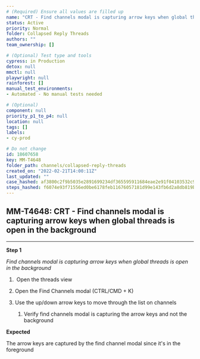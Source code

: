 ```yaml
---
# (Required) Ensure all values are filled up
name: "CRT - Find channels modal is capturing arrow keys when global threads is open in the background"
status: Active
priority: Normal
folder: Collapsed Reply Threads
authors: ""
team_ownership: []

# (Optional) Test type and tools
cypress: in Production
detox: null
mmctl: null
playwright: null
rainforest: []
manual_test_environments: 
- Automated - No manual tests needed

# (Optional)
component: null
priority_p1_to_p4: null
location: null
tags: []
labels: 
- cy-prod

# Do not change
id: 18607658
key: MM-T4648
folder_path: channels/collapsed-reply-threads
created_on: "2022-02-21T14:00:11Z"
last_updated: ""
case_hashed: af3800c2f9b5035e2891699234df365595911684eae2e91f04103532c9519fb2ef4d089871207b55c93c387d705984cc
steps_hashed: f6074e93f71556ed0be6178feb11676057181d99e143fb6d2a8db819bcc63453cee2a0d62de437321fe06f0a21193043
---
```


## MM-T4648: CRT - Find channels modal is capturing arrow keys when global threads is open in the background

---

**Step 1**

_Find channels modal is capturing arrow keys when global threads is open in the background_

1.  Open the threads view

2. Open the Find Channels modal (CTRL/CMD + K)

3. Use the up/down arrow keys to move through the list on channels

   1. Verify find channels modal is capturing the arrow keys and not the background

**Expected**

The arrow keys are captured by the find channel modal since it's in the foreground
